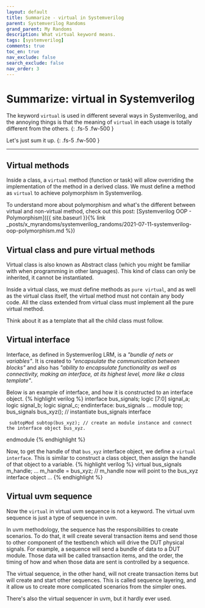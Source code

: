 ```yaml
---
layout: default
title: Summarize - virtual in Systemverilog
parent: Systemverilog Randoms
grand_parent: My Randoms
description: What virtual keyword means.
tags: [systemverilog]
comments: true
toc_en: true
nav_exclude: false
search_exclude: false
nav_order: 3
---
```


# Summarize: virtual in Systemverilog
The keyword `virtual` is used in different several ways in Systemverilog, and the annoying things is that the meaning of `virtual` in each usage is totally different from the others.
{: .fs-5 .fw-500 }

Let's just sum it up.
{: .fs-5 .fw-500 }

---
## Virtual methods
Inside a class, a `virtual` method (function or task) will allow overriding the implementation of the method in a derived class.
We must define a method as `virtual` to achieve polymorphism in Systemverilog.

To understand more about polymorphism and what's the different between virtual and non-virtual method, check out this post:  [Systemverilog OOP - Polymorphism]({{ site.baseurl }}{% link _posts/x_myrandoms/systemverilog_randoms/2021-07-11-systemverilog-oop-polymorphism.md  %})

## Virtual class and pure virtual methods
Virtual class is also known as Abstract class (which you might be familiar with when programming in other languages).
This kind of class can only be inherited, it cannot be instantiated.

Inside a virtual class, we must define methods as `pure virtual`, and as well as the virtual class itself, the virtual method must not contain any body code.
All the class extended from virtual class must implement all the pure virtual method.

Think about it as a template that all the child class must follow.

## Virtual interface
Interface, as defined in Systemverilog LRM, is a *"bundle of nets or variables"*. It is created to *"encapsulate the communication between blocks"*
and also has *"ability to encapsulate functionality as well as connectivity, making an interface, at its highest level, more like a class template"*.

Below is an example of interface, and how it is constructed to an interface object.
{% highlight verilog %}
   interface bus_signals;
      logic [7:0] signal_a;
      logic       signal_b;
      logic       signal_c;
   endinterface: bus_signals
   ...
   module top;
     bus_signals bus_xyz(); // instantiate bus_signals interface

     subtopMod subtop(bus_xyz); // create an module instance and connect the interface object bus_xyz.

   endmodule
{% endhighlight %}

Now, to get the handle of that `bus_xyz` interface object, we define a `virtual interface`.
This is similar to construct a class object, then assign the handle of that object to a variable.
{% highlight verilog %}
   virtual bus_signals m_handle;
   ...
   m_handle = bus_xyz;  // m_handle now will point to the bus_xyz interface object
   ...
{% endhighlight %}

## Virtual uvm sequence
Now the `virtual` in virtual uvm sequence is not a keyword. The virtual uvm sequence is just a type of sequence in uvm.

In uvm methodology, the sequence has the responsibilities to create scenarios.
To do that, it will create several transaction items and send those to other component of the testbench which will drive the DUT physical signals.
For example, a sequence will send a bundle of data to a DUT module.
Those data will be called transaction items, and the order, the timing of how and when those data are sent is controlled by a sequence.

The virtual sequence, in the other hand, will not create transaction items but will create and start other sequences.
This is called sequence layering, and it allow us to create more complicated scenarios from the simpler ones.

There's also the virtual sequencer in uvm, but it hardly ever used.

